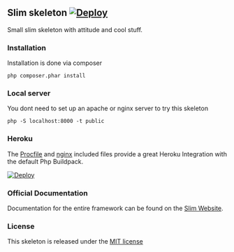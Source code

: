 ## Slim skeleton  [![Deploy](https://www.herokucdn.com/deploy/button.png)](https://heroku.com/deploy?template=https://github.com/lagseeing/skeleton)

Small slim skeleton with attitude and cool stuff.

### Installation

Installation is done via composer

```
php composer.phar install
```

### Local server

You dont need to set up an apache or nginx server to try this skeleton

```
php -S localhost:8000 -t public
```

### Heroku

The [Procfile](https://github.com/lagseeing/skeleton/blob/master/Procfile) and [nginx](https://github.com/lagseeing/skeleton/blob/master/nginx_app.conf) included
files provide a great Heroku Integration with the default Php Buildpack.

[![Deploy](https://www.herokucdn.com/deploy/button.png)](https://heroku.com/deploy?template=https://github.com/lagseeing/skeleton)

### Official Documentation

Documentation for the entire framework can be found on the [Slim Website](http://docs.slimframework.com/).

### License

This skeleton is released under the [MIT license](https://github.com/lagseeing/skeleton/blob/master/LICENSE)
